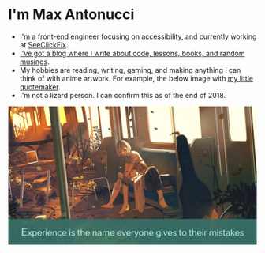 # I'm Max Antonucci

* I'm a front-end engineer focusing on accessibility, and currently working at [SeeClickFix](https://seeclickfix.com/).
* [I've got a blog where I write about code, lessons, books, and random musings](https://www.maxwellantonucci.com/).
* My hobbies are reading, writing, gaming, and making anything I can think of with anime artwork. For example, the below image with [my little quotemaker](https://www.quotemaker.maxwellantonucci.com/).
* I'm not a lizard person. I can confirm this as of the end of 2018.

![The quote 'experience is the name everyone gives to their mistakes' paired with a surreal image of two people on a train.](https://raw.githubusercontent.com/maxx1128/maxx1128/master/readme-quote.png)
